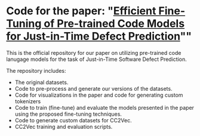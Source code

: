 # Code for the paper: "[Efficient Fine-Tuning of Pre-trained Code Models for Just-in-Time Defect Prediction]()""

This is the official repository for our paper on utilizing pre-trained code lanugage models for the task of Just-in-Time Software Defect Prediction.

The repository includes:

* The original datasets.
* Code to pre-process and generate our versions of the datasets.
* Code for visualizations in the paper and code for generating custom tokenizers
* Code to train (fine-tune) and evaluate the models presented in the paper using the proposed fine-tuning techniques.
* Code to generate custom datasets for CC2Vec.
* CC2Vec training and evaluation scripts.
